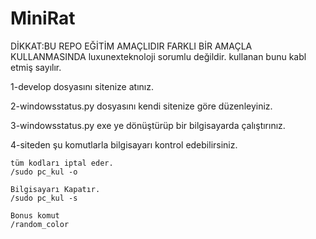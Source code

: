 # MiniRat

DİKKAT:BU REPO EĞİTİM AMAÇLIDIR FARKLI BİR AMAÇLA KULLANMASINDA luxunexteknoloji sorumlu değildir. kullanan bunu kabl etmiş sayılır.



1-develop dosyasını sitenize atınız.

2-windowsstatus.py dosyasını kendi sitenize göre düzenleyiniz.

3-windowsstatus.py exe ye dönüştürüp bir bilgisayarda çalıştırınız.

4-siteden şu komutlarla bilgisayarı kontrol edebilirsiniz.

```
tüm kodları iptal eder.
/sudo pc_kul -o
```

```
Bilgisayarı Kapatır.
/sudo pc_kul -s
```



```
Bonus komut
/random_color
```
